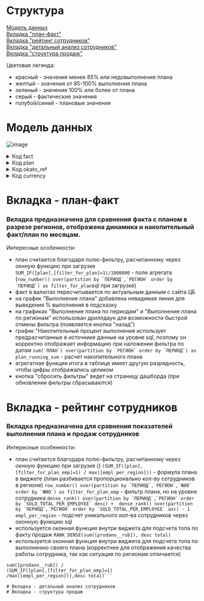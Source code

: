 # Структура
[Модель данных](#Модель-данных)  
[Вкладка "план-факт"](#Вкладка---план-факт)  
[Вкладка "рейтинг сотрудников"](#Вкладка---рейтинг-сотрудников)  
[Вкладка "детальный анализ сотрудников"](#Вкладка---детальный-анализ-сотрудников)  
[Вкладка "структура продаж"](#Вкладка---структура-продаж)  

Цветовая легенда: 
- красный - значения менее 85% или недовыполнение плана
- желтый - значения от 85-100% выполнения плана
- зеленый - значения 100% или более от плана
- серый - фактические значения
- голубой/синий - плановые значения

# Модель данных
![image](https://github.com/sevibogdanov/AW_contest_dash/assets/130535023/464feefe-b0a4-4929-9cdb-06fc08e3b30c)

<details>
<summary>Код fact</summary>
   
```   sql
with cte as (select 
    `ПЕРИОД`,
    `РЕГИОН`,
    `ФИО`,
    `ТОВАРНАЯ_ГРУППА`,
    sum(`ПРОДАНО__ШТ`) as `ПРОДАНО__ШТ`,
    sum(`ПРОДАНО__РУБ`) as `ПРОДАНО__РУБ`
    from `Лист1`
    group by 1,2,3,4)
--
,cte2 as (
    select *,
    sum(`ПРОДАНО__РУБ`) over(partition by `ПЕРИОД`,`ФИО`) as sold_within_month_per_employee,
    sum(`ПРОДАНО__РУБ`) over(partition by `ФИО`) as sold_total_per_employee
    from cte)
--
select *,
    concat(
        concat(case when length(cast(month(`ПЕРИОД`) as varchar(255))) = 1 then concat('0',cast(month(`ПЕРИОД`) as varchar(255))) else cast(month(`ПЕРИОД`) as varchar(255)) end,'-'),
        cast(year(`ПЕРИОД`) as varchar(255)))
    as data_filter, --формат даты
    1 ind_total, -- константа единица для джойнов и расчетов
    concat(concat(concat(
        concat(case when length(cast(month(`ПЕРИОД`) as varchar(255))) = 1 then concat('0',cast(month(`ПЕРИОД`) as varchar(255))) else cast(month(`ПЕРИОД`) as varchar(255)) end,'-'),
        cast(year(`ПЕРИОД`) as varchar(255))),'|'),`ТОВАРНАЯ_ГРУППА`) date_category,
    sum(`ПРОДАНО__РУБ`) over(partition by `РЕГИОН` order by `ПЕРИОД`) as running_fact, --накопительный факт
    substr(`ФИО`,1,position(' ' in `ФИО`)) as fio_surname,
    substr(`ФИО`,position(' ' in `ФИО`), length(`ФИО`)-position(' ' in `ФИО`)+1) as fio_name,
    row_number() over(partition by `ПЕРИОД`,    `РЕГИОН`,    `ФИО` order by `ТОВАРНАЯ_ГРУППА`) category_rn,
    row_number() over(partition by `ПЕРИОД`,`РЕГИОН` order by `ПЕРИОД`) filter_for_plan, --при сравнении с планом, будем суммировать только строки с 1, таким образом отсекаем дубли
    row_number() over(partition by `ПЕРИОД`,`РЕГИОН`,`ФИО` order by `ФИО`) filter_for_plan_emp,--при сравнении с планом, будем суммировать только строки с 1, таким образом отсекаем дубли на уровне сотрудника
    dense_rank() over(partition by `ПЕРИОД`,`РЕГИОН` order by `SOLD_TOTAL_PER_EMPLOYEE` desc) + 
    dense_rank() over(partition by `ПЕРИОД`,`РЕГИОН` order by `SOLD_TOTAL_PER_EMPLOYEE` asc) - 1 empl_per_region, --уникальное кол-во работников на реион
    dense_rank() over(partition by `ПЕРИОД`,`РЕГИОН` order by `SOLD_WITHIN_MONTH_PER_EMPLOYEE` desc) emp_rank_within_month_and_region,
    dense_rank() over(partition by `ПЕРИОД` order by `SOLD_WITHIN_MONTH_PER_EMPLOYEE` desc) emp_rank_within_month_total,
    dense_rank() over(order by `SOLD_TOTAL_PER_EMPLOYEE` desc) emp_rank_total
```
</details>

<details>
<summary>Код plan</summary>

```sql
select 
   `ПЕРИОД` `ПЛАН_ПЕРИОД`,
   `РЕГИОН` `ПЛАН_РЕГИОН`,
   `ПЛАН`,
   `ПЛАН` / sum(`ПЛАН`) over(partition by `ПЕРИОД`) as plan_share_within_month,
   sum(`ПЛАН`) over(partition by `РЕГИОН` order by `ПЕРИОД`) as plan_running_sum --накопительный план
from `Лист1`

```
</details>

<details>
<summary>Код okato_ref</summary>

``` sql
with cte as (select 
    replace(cast(`КОД` as varchar(255)),' ','') `OKATO_КОД`, -- подгон под формат
    `НАИМЕНОВАНИЕ` `OKATO_НАИМЕНОВАНИЕ`,
    `АДМИНИСТРАТИВНЫЙ_ЦЕНТР` `OKATO_АДМИНИСТРАТИВНЫЙ_ЦЕНТР`
    from `default`)
--
select
case 
    when length(`OKATO_КОД`)=11 then `OKATO_КОД`
    else concat('0',`OKATO_КОД`) end
    `OKATO_КОД`, -- подгон под формат
`OKATO_НАИМЕНОВАНИЕ`,
`OKATO_АДМИНИСТРАТИВНЫЙ_ЦЕНТР`
from cte
```
</details>

<details>
<summary>Код currency</summary>
   
```python
import requests
import datetime
from pyspark.sql import Row
def data_query():

    query = 'https://cbr.ru/key-indicators/'
    r = requests.get(query)

    upd_date = datetime.datetime.now()
    df = {'currency':[],
        'value':[],
        'upd_date':[]}

    # Ставка
    text = r.text
    text = text[text.find('лючевая ставка'):]
    text = text[text.find('value')+7:]
    percent_rate = float(text[:text.find('%')].replace(',','.'))
    #
    df['currency'].append('Ключевая ставка')
    df['value'].append(percent_rate)
    df['upd_date'].append(upd_date)

    #Юань
    text = text[text.find('Китайский юань'):]
    text = text[text.find('value td-w-4 _bold _end mono-num')+len('value td-w-4 _bold _end mono-num')+2:]
    #
    df['currency'].append('Китайский юань')
    df['value'].append(float(text[:text.find('</td')].replace(',','.')))
    df['upd_date'].append(upd_date)

    #Доллар США
    text = text[text.find('Доллар'):]
    text = text[text.find('value td-w-4 _bold _end mono-num')+len('value td-w-4 _bold _end mono-num')+2:]
    #
    df['currency'].append('Доллар США')
    df['value'].append(float(text[:text.find('</td')].replace(',','.')))
    df['upd_date'].append(upd_date)

    #Евро
    text = text[text.find('Евро'):]
    text = text[text.find('value td-w-4 _bold _end mono-num')+len('value td-w-4 _bold _end mono-num')+2:]
    #
    df['currency'].append('Евро')
    df['value'].append(float(text[:text.find('</td')].replace(',','.')))
    df['upd_date'].append(upd_date)
    print(df)
    return df

def after_load_virtual(df,spark,app,*args,**kwargs):
    data = data_query()
    rows=[]

    rows.append(Row(
        dollar = data['value'][2],
        upd_date = datetime.datetime.now(),
        yuan = data['value'][1],
        euro = data['value'][3],
        join_key = int(1)
    ))
    
    return spark.createDataFrame(rows, schema=df.schema)
```
</details>

# Вкладка - план-факт
### Вкладка предназначена для сравнения факта с планом в разрезе регионов, отображена динамика и накопительный факт/план по месяцам.  
Интересные особенности:
- план считается благодаря полю-фильтру, расчитанному через окнную функцию при загрузке  
```SUM_IF([plan],[filter_for_plan]=1)/1000000``` - поле агрегата
(```row_number() over(partition by `ПЕРИОД`,`РЕГИОН` order by `ПЕРИОД`) as filter_for_plan```sql при загрузке)
- факт в валютах пересчитывается по актуальным данным с сайта ЦБ
- на график "Выполнение плана" добавлена невидимая линия для выведения % выполнения в подсказку
- на графиках "Выполнение плана по периодам" и "Выполнение плана по регионам" использован дриллдаун для возможности быстрой отмены фильтра (появляется кнопка "назад")
- график "Накопительный процент выполнения использует предрасчитанные в источнике данные на уровне sql, поэтому он корректно отображает информацию при наложении фильтра по датам
```sum(`ПЛАН`) over(partition by `РЕГИОН` order by `ПЕРИОД`) as plan_running_sum``` - расчет накопительного плана
- агрегатная функция итога в таблице имеет другую разрядность, чтобы цифры отображались целиком
- кнопка "сбросить фильтры" ведет на страницу дашборда  (при обновлении фильтры сбрасываются)

# Вкладка - рейтинг сотрудников
### Вкладка предназначена для сравнения показателей выполнения плана и продаж сотрудников
Интересные особенности:
- план считается благодаря полю-фильтру, расчитанному через окнную функцию при загрузке  ()
```(SUM_IF([plan],[filter_for_plan_emp]=1) / max([empl_per_region]))``` - формула плана в виджете (план разбивается пропорционально кол-ву сотрудников в регионе)
```row_number() over(partition by `ПЕРИОД`,`РЕГИОН`,`ФИО` order by `ФИО`) as filter_for_plan_emp``` - фильтр плана, но на уровне сотрудника
```dense_rank() over(partition by `ПЕРИОД`,`РЕГИОН` order by `SOLD_TOTAL_PER_EMPLOYEE` desc) + 
dense_rank() over(partition by `ПЕРИОД`,`РЕГИОН` order by `SOLD_TOTAL_PER_EMPLOYEE` asc) - 1 empl_per_region``` - подсчет уникального кол-ва сотрудников через оконную функцию sql
- используется оконная функция внутри виджета для подсчета топа по факту продаж
```RANK_DENSE(sum([prodano__rub]), desc total)```
- используется оконная функция внутри виджета для подсчета топа по выполнению своего плана (корректнее для отображения качества работы сотрудника, так как ситуация по регионам отличается)
```RANK_DENSE(
sum([prodano__rub]) /
(SUM_IF([plan],[filter_for_plan_emp]=1)
/max([empl_per_region])),desc total)```

# Вкладка - детальный анализ сотрудников
# Вкладка - структура продаж
